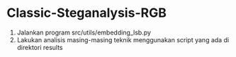 # Classic-Steganalysis-RGB

1. Jalankan program src/utils/embedding_lsb.py
2. Lakukan analisis masing-masing teknik menggunakan script yang ada di direktori results
